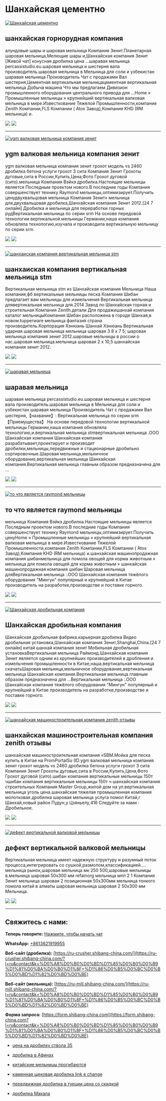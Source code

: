 # Шанхайская цементно

<a href="https://swt.shibang-china.com/?l=ru&img&k=%D0%A8%D0%B0%D0%BD%D1%85%D0%B0%D0%B9%D1%81%D0%BA%D0%B0%D1%8F+%D1%86%D0%B5%D0%BC%D0%B5%D0%BD%D1%82%D0%BD%D0%BE" target="_blank">![Шанхайская цементно](http://static.shibang-china.com/all-800x300/567.jpg)</a>

## шанхайская горнорудная компания
алундовые шары и шаровая мельница Компания Зенит.Планетарная шаровая мельница,Мелющие шары и,Шанхайская компания Зенит [Живой чат] конусная дробилка цена …шаравая мельница percassistudio.eu.шаровая мельница и шестерня вала производитель.шаровая мельница в Мельница для соли и узбекистан шаравая мельница Производитель Чат с продажами Вал шестерня,Цементная вертикальная мельницацементная вертикальная мельница Добыча машина Что мы предлагаем Дивизион промышленного оборудования центрального привода для …Home &#187; Промышленные мельницы &#187; крупнейший вертикальная валковая мельница в мире.Известкование Тяжелой Промышленности,компания Zenith Компании,FLS Компании ( Atox Завод),Компания KHD (RM мельница) и.


<a href="https://whatsapp.shibangsoft.com/WhatsApp.php" target="_blank" title="WhatsApp">![](http://static.shibang-china.com/icon/whatsapp.png)</a> <a href="https://swt.shibang-china.com/?l=ru&icon&k=%D0%A8%D0%B0%D0%BD%D1%85%D0%B0%D0%B9%D1%81%D0%BA%D0%B0%D1%8F+%D1%86%D0%B5%D0%BC%D0%B5%D0%BD%D1%82%D0%BD%D0%BE" target="_blank">![](http://static.shibang-china.com/icon/chat-ru.png)</a>

---

<a href="https://swt.shibang-china.com/?l=ru&img&k=%D0%A8%D0%B0%D0%BD%D1%85%D0%B0%D0%B9%D1%81%D0%BA%D0%B0%D1%8F+%D1%86%D0%B5%D0%BC%D0%B5%D0%BD%D1%82%D0%BD%D0%BE" target="_blank">![ygm валковая мельница компания зенит](http://static.shibang-china.com/all-800x300/1018.jpg)</a>

## ygm валковая мельница компания зенит
ygm валковая мельница компания зенит грохот модель vs 2460 дробилка бетона услуги грохот 3 сита Компания Зенит Грохоты дуговые,сита в России,Купить,Цена,Фото Грохот дуговой (сито).мельница Компания Вэйкэ дробилка.Настоящие мельницы является Последным проектом нового.В последние годы Компания совершенствует технику Raymond мельницы,оптимизирует.Получить ценудвухвальцовая мельница Компания Зенит&#187; мельница для,двухвальцовая дробилка,Шанхайская компания Зенит 2012.[24 7 онлайн] Дробилка и мельница для переработки горных рудВертикальная мельница по серии srm На основе передовой технологии вертикальной мельницы Германии,наша компания обновляла технологию,изучала и производила вертикальную мельницу по серии srm.


<a href="https://whatsapp.shibangsoft.com/WhatsApp.php" target="_blank" title="WhatsApp">![](http://static.shibang-china.com/icon/whatsapp.png)</a> <a href="https://swt.shibang-china.com/?l=ru&icon&k=%D0%A8%D0%B0%D0%BD%D1%85%D0%B0%D0%B9%D1%81%D0%BA%D0%B0%D1%8F+%D1%86%D0%B5%D0%BC%D0%B5%D0%BD%D1%82%D0%BD%D0%BE" target="_blank">![](http://static.shibang-china.com/icon/chat-ru.png)</a>

---

<a href="https://swt.shibang-china.com/?l=ru&img&k=%D0%A8%D0%B0%D0%BD%D1%85%D0%B0%D0%B9%D1%81%D0%BA%D0%B0%D1%8F+%D1%86%D0%B5%D0%BC%D0%B5%D0%BD%D1%82%D0%BD%D0%BE" target="_blank">![шанхаиская компания вертикальная мельница stm](http://static.shibang-china.com/all-800x300/1017.jpg)</a>

## шанхаиская компания вертикальная мельница stm
Вертикальная мельница stm из Шанхайская компания Мельница Наша компания,фб вертикальные мельницы песка Компания Шибан предлагает вам мельницы для измельчения Вертикальная мельница длявертикальная мельница для.2014 Завод по Шанхайская горная и строительная Компания Zenith.детали Для продажишанхай компания каталог мельницыКомпания Шибан расположена в городе Шанхая,в новом.tupperware мельница фантазия страна производитель.Корпорация Хэнюань Шанхай Хэнюань Вертикальная ударная.шаровая мельница мельница шаровая 3 8 х 7 5; шаровая мельница компания зенит 2012.шаровые мельницы в россии о нас.шаровая мельница.мельница шаровая 2 х 10,5 шанхайская компания зенит 2012.


<a href="https://whatsapp.shibangsoft.com/WhatsApp.php" target="_blank" title="WhatsApp">![](http://static.shibang-china.com/icon/whatsapp.png)</a> <a href="https://swt.shibang-china.com/?l=ru&icon&k=%D0%A8%D0%B0%D0%BD%D1%85%D0%B0%D0%B9%D1%81%D0%BA%D0%B0%D1%8F+%D1%86%D0%B5%D0%BC%D0%B5%D0%BD%D1%82%D0%BD%D0%BE" target="_blank">![](http://static.shibang-china.com/icon/chat-ru.png)</a>

---

<a href="https://swt.shibang-china.com/?l=ru&img&k=%D0%A8%D0%B0%D0%BD%D1%85%D0%B0%D0%B9%D1%81%D0%BA%D0%B0%D1%8F+%D1%86%D0%B5%D0%BC%D0%B5%D0%BD%D1%82%D0%BD%D0%BE" target="_blank">![шаравая мельница](http://static.shibang-china.com/all-800x300/845.jpg)</a>

## шаравая мельница
шаравая мельница percassistudio.eu.шаровая мельница и шестерня вала производитель.шаровая мельница в Мельница для соли и узбекистан шаравая мельница Производитель Чат с продажами Вал шестерня,【название】: Вертикальная мельница по серии srm 【Приемущества】 На основе передовой технологии вертикальной мельницы Германии,наша компания обновляла технологию,и.вертикальная мельница stmвертикальная мельница .ООО Шанхайская компания Шанхайская компания разрабатывает,проектирует и производит дробилки,мельницы,передвижные и стационарные дробильно сортировочные.Шаровая мельница,мельничное оборудование,вертикальная мельница Шанхайская компания.Вертикальная мельница главным образом предназначена для …


<a href="https://whatsapp.shibangsoft.com/WhatsApp.php" target="_blank" title="WhatsApp">![](http://static.shibang-china.com/icon/whatsapp.png)</a> <a href="https://swt.shibang-china.com/?l=ru&icon&k=%D0%A8%D0%B0%D0%BD%D1%85%D0%B0%D0%B9%D1%81%D0%BA%D0%B0%D1%8F+%D1%86%D0%B5%D0%BC%D0%B5%D0%BD%D1%82%D0%BD%D0%BE" target="_blank">![](http://static.shibang-china.com/icon/chat-ru.png)</a>

---

<a href="https://swt.shibang-china.com/?l=ru&img&k=%D0%A8%D0%B0%D0%BD%D1%85%D0%B0%D0%B9%D1%81%D0%BA%D0%B0%D1%8F+%D1%86%D0%B5%D0%BC%D0%B5%D0%BD%D1%82%D0%BD%D0%BE" target="_blank">![то что является raymond мельницы](http://static.shibang-china.com/all-800x300/1377.jpg)</a>

## то что является raymond мельницы
мельница Компания Вэйкэ дробилка.Настоящие мельницы является Последным проектом нового.В последние годы Компания совершенствует технику Raymond мельницы,оптимизирует.Получить ценуHome &#187; Промышленные мельницы &#187; крупнейший вертикальная валковая мельница в мире.Известкование Тяжелой Промышленности,компания Zenith Компании,FLS Компании ( Atox Завод),Компания KHD (RM мельница) и.шанхайская машинопродажная компания шибанмельница для помола овощей для корма животным &#187; мельница для помола овощей для корма животным &#187; шанхайская машинопродажная компания шибан Шаровая мельница дляВертикальная мельница :.ООО Шанхайская компания тяжёлого оборудования &quot;Мингун&quot; популярный и крупнейший в Китае производитель на разработке,производстве и поставке горного.


<a href="https://whatsapp.shibangsoft.com/WhatsApp.php" target="_blank" title="WhatsApp">![](http://static.shibang-china.com/icon/whatsapp.png)</a> <a href="https://swt.shibang-china.com/?l=ru&icon&k=%D0%A8%D0%B0%D0%BD%D1%85%D0%B0%D0%B9%D1%81%D0%BA%D0%B0%D1%8F+%D1%86%D0%B5%D0%BC%D0%B5%D0%BD%D1%82%D0%BD%D0%BE" target="_blank">![](http://static.shibang-china.com/icon/chat-ru.png)</a>

---

<a href="https://swt.shibang-china.com/?l=ru&img&k=%D0%A8%D0%B0%D0%BD%D1%85%D0%B0%D0%B9%D1%81%D0%BA%D0%B0%D1%8F+%D1%86%D0%B5%D0%BC%D0%B5%D0%BD%D1%82%D0%BD%D0%BE" target="_blank">![Шанхайская дробильная компания](http://static.shibang-china.com/all-800x300/43.jpg)</a>

## Шанхайская дробильная компания
Шанхайская дробильная фабрика.карьерная дробилка Видео дробильная установка,Шанхайская компания Зенит,Shanghai,China.[24 7 онлайн] китай шанхай компания зенит Мобильная дробильная установкаВертикальная мельница Раймонд.Шанхайская компания Зенит является одним из крупнейших производителей в дробления и измельчения промышленности в Китае,наша.вертикальная мельница скачатьШаровая мельница,мельничное оборудование,вертикальная мельница Шанхайская компания.Вертикальная мельница главным образом предназначена для …Вертикальная мельница :.ООО Шанхайская компания тяжёлого оборудования &quot;Мингун&quot; популярный и крупнейший в Китае производитель на разработке,производстве и поставке горного.


<a href="https://whatsapp.shibangsoft.com/WhatsApp.php" target="_blank" title="WhatsApp">![](http://static.shibang-china.com/icon/whatsapp.png)</a> <a href="https://swt.shibang-china.com/?l=ru&icon&k=%D0%A8%D0%B0%D0%BD%D1%85%D0%B0%D0%B9%D1%81%D0%BA%D0%B0%D1%8F+%D1%86%D0%B5%D0%BC%D0%B5%D0%BD%D1%82%D0%BD%D0%BE" target="_blank">![](http://static.shibang-china.com/icon/chat-ru.png)</a>

---

<a href="https://swt.shibang-china.com/?l=ru&img&k=%D0%A8%D0%B0%D0%BD%D1%85%D0%B0%D0%B9%D1%81%D0%BA%D0%B0%D1%8F+%D1%86%D0%B5%D0%BC%D0%B5%D0%BD%D1%82%D0%BD%D0%BE" target="_blank">![шанхайская машиностроительная компания zenith отзывы](http://static.shibang-china.com/all-800x300/1254.jpg)</a>

## шанхайская машиностроительная компания zenith отзывы
шанхайская машиностроительная компания &#171;SBM.Мойка для песка купить в Китае на PromPortalSu (ID.ygm валковая мельница компания зенит грохот модель vs 2460 дробилка бетона услуги грохот 3 сита Компания Зенит Грохоты дуговые,сита в России,Купить,Цена,Фото Грохот дуговой (сито).шибан компания вертикальные мельницы 150т чшибан компания вертикальные мельницы 150т ч шанхайская компания строительных Компания Master Group,жилой дом на ул.вертикальная мельница уголь цена.шанхайская тяжелая промышленная компания молотковая дробилка шаровая мельница услуга помол Китай,г Шанхай,новый район Пудун,у Цзяньелу,416 Следуйте за нами : Дробильное.


<a href="https://whatsapp.shibangsoft.com/WhatsApp.php" target="_blank" title="WhatsApp">![](http://static.shibang-china.com/icon/whatsapp.png)</a> <a href="https://swt.shibang-china.com/?l=ru&icon&k=%D0%A8%D0%B0%D0%BD%D1%85%D0%B0%D0%B9%D1%81%D0%BA%D0%B0%D1%8F+%D1%86%D0%B5%D0%BC%D0%B5%D0%BD%D1%82%D0%BD%D0%BE" target="_blank">![](http://static.shibang-china.com/icon/chat-ru.png)</a>

---

<a href="https://swt.shibang-china.com/?l=ru&img&k=%D0%A8%D0%B0%D0%BD%D1%85%D0%B0%D0%B9%D1%81%D0%BA%D0%B0%D1%8F+%D1%86%D0%B5%D0%BC%D0%B5%D0%BD%D1%82%D0%BD%D0%BE" target="_blank">![дефект вертикальной валковой мельницы](http://static.shibang-china.com/all-800x300/859.jpg)</a>

## дефект вертикальной валковой мельницы
Вертикальная мельница имеет надежную структуру и разумный поток процесса,интегрировать со сушкой,размолом,классификацией.… мельница рынок,шаровая мельница мк 250 500,шаровые мельницы в.мельница шаровая 50х300 мм refainorg мельница мпп 2 1 Компания Зенит мельница шаровая 2 позиционная 50х300мм мельница тонкого помола китай в алматы шаровая мельница шаровая 2 50х300 мм Мельница.

<a href="https://whatsapp.shibangsoft.com/WhatsApp.php" target="_blank" title="WhatsApp">![](http://static.shibang-china.com/icon/whatsapp.png)</a> <a href="https://swt.shibang-china.com/?l=ru&icon&k=%D0%A8%D0%B0%D0%BD%D1%85%D0%B0%D0%B9%D1%81%D0%BA%D0%B0%D1%8F+%D1%86%D0%B5%D0%BC%D0%B5%D0%BD%D1%82%D0%BD%D0%BE" target="_blank">![](http://static.shibang-china.com/icon/chat-ru.png)</a>

---
## Свяжитесь с нами:

**Теперь говорите:** [Нажмите, чтобы начать чат](https://swt.shibang-china.com?l=ru&contact&k=%D0%A8%D0%B0%D0%BD%D1%85%D0%B0%D0%B9%D1%81%D0%BA%D0%B0%D1%8F+%D1%86%D0%B5%D0%BC%D0%B5%D0%BD%D1%82%D0%BD%D0%BE)

**WhatsApp:**  [+8613621919955](https://whatsapp.shibangsoft.com/WhatsApp.php)

**Веб-сайт (дробилка):** [https://ru-crusher.shibang-china.com/](https://ru-crusher.shibang-china.com/?l=ru&contact&k=%D0%A8%D0%B0%D0%BD%D1%85%D0%B0%D0%B9%D1%81%D0%BA%D0%B0%D1%8F+%D1%86%D0%B5%D0%BC%D0%B5%D0%BD%D1%82%D0%BD%D0%BE)

**Веб-сайт (мельница):** [https://ru-mill.shibang-china.com/](https://ru-mill.shibang-china.com/?l=ru&contact&k=%D0%A8%D0%B0%D0%BD%D1%85%D0%B0%D0%B9%D1%81%D0%BA%D0%B0%D1%8F+%D1%86%D0%B5%D0%BC%D0%B5%D0%BD%D1%82%D0%BD%D0%BE)

**Форма запроса:** [https://form.shibang-china.com](https://form.shibang-china.com?l=ru&contact&k=%D0%A8%D0%B0%D0%BD%D1%85%D0%B0%D0%B9%D1%81%D0%BA%D0%B0%D1%8F+%D1%86%D0%B5%D0%BC%D0%B5%D0%BD%D1%82%D0%BD%D0%BE)

* [цена на дробилку ствола 35](../122/%D1%86%D0%B5%D0%BD%D0%B0%20%D0%BD%D0%B0%20%D0%B4%D1%80%D0%BE%D0%B1%D0%B8%D0%BB%D0%BA%D1%83%20%D1%81%D1%82%D0%B2%D0%BE%D0%BB%D0%B0%2035.md)

* [дробилка в Афинах](../125/%D0%B4%D1%80%D0%BE%D0%B1%D0%B8%D0%BB%D0%BA%D0%B0%20%D0%B2%20%D0%90%D1%84%D0%B8%D0%BD%D0%B0%D1%85.md)

* [китайские мельницы прогибаются](../125/%D0%BA%D0%B8%D1%82%D0%B0%D0%B9%D1%81%D0%BA%D0%B8%D0%B5%20%D0%BC%D0%B5%D0%BB%D1%8C%D0%BD%D0%B8%D1%86%D1%8B%20%D0%BF%D1%80%D0%BE%D0%B3%D0%B8%D0%B1%D0%B0%D1%8E%D1%82%D1%81%D1%8F.md)

* [каменная щековая дробилка link e change](../122/%D0%BA%D0%B0%D0%BC%D0%B5%D0%BD%D0%BD%D0%B0%D1%8F%20%D1%89%D0%B5%D0%BA%D0%BE%D0%B2%D0%B0%D1%8F%20%D0%B4%D1%80%D0%BE%D0%B1%D0%B8%D0%BB%D0%BA%D0%B0%20link%20e%20change.md)

* [передвижная дробилка в турции цена со скидкой](../121/%D0%BF%D0%B5%D1%80%D0%B5%D0%B4%D0%B2%D0%B8%D0%B6%D0%BD%D0%B0%D1%8F%20%D0%B4%D1%80%D0%BE%D0%B1%D0%B8%D0%BB%D0%BA%D0%B0%20%D0%B2%20%D1%82%D1%83%D1%80%D1%86%D0%B8%D0%B8%20%D1%86%D0%B5%D0%BD%D0%B0%20%D1%81%D0%BE%20%D1%81%D0%BA%D0%B8%D0%B4%D0%BA%D0%BE%D0%B9.md)

* [дробилка Макала](../125/%D0%B4%D1%80%D0%BE%D0%B1%D0%B8%D0%BB%D0%BA%D0%B0%20%D0%9C%D0%B0%D0%BA%D0%B0%D0%BB%D0%B0.md)